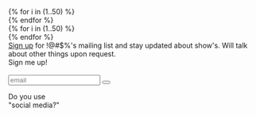 <div id="stars-1" class="stars infinite">
	{% for i in (1..50) %}
		<div class="star"></div>
	{% endfor %}
</div>
<div id="stars-2" class="stars infinite">
	{% for i in (1..50) %}
		<div class="star"></div>
	{% endfor %}
</div>

<div id="signup"><a href="#" onclick="event.preventDefault();$(this).next().toggleClass('active');">Sign up</a> for !@#$%'s mailing list and stay updated about show's. Will talk about other things upon request.
	<div id="signup-popup" class="popup windows">
		<div class="top">
			<div class="close"></div>
		</div>
		Sign me up!<br><br>
		<form id="contact-form"
			  class="contact-form"
			  action="https://formspree.io/f/xqkgpllv"
			  method="POST">
			<input type="email" name="email" class="input" placeholder="email" onfocus="this.placeholder = ''" onblur="this.placeholder = 'email'" validate="email">
		    <input type="hidden" name="message" value="sign me up for emails">
		    <button type="submit" class="contact-form-button btn" value="-_-"></button>
		    <p class="contact-form-status"></p>
		</form>
	</div>
</div>

<p>Do you use<br>"social media?"</p>
<div data-aos="fade-up" data-aos-anchor="#contact" class="socials">
  <a class="fab fa-facebook-f icon-facebook" href="https://www.facebook.com/generalexpletive"></a>
  <a class="fab fa-instagram icon-instagram" href="https://www.instagram.com/____expletive/"></a>
  <a class="fab fa-soundcloud icon-soundcloud" href="https://soundcloud.com/generalexpletive"></a>
</div>